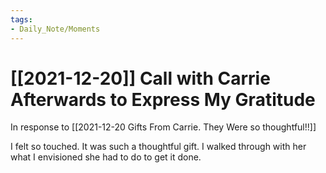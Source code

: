 ```yaml
---
tags:
- Daily_Note/Moments
---
```


# [[2021-12-20]] Call with Carrie Afterwards to Express My Gratitude



In response to [[2021-12-20 Gifts From Carrie. They Were so thoughtful!!]]

I felt so touched. It was such a thoughtful gift. I walked through with her what I envisioned she had to do to get it done.